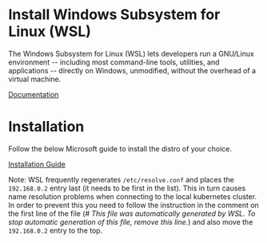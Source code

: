 # Install Windows Subsystem for Linux (WSL)
The Windows Subsystem for Linux (WSL) lets developers run a GNU/Linux environment -- including most command-line tools, utilities, and applications -- directly on Windows, unmodified, without the overhead of a virtual machine.

[Documentation](https://docs.microsoft.com/en-us/windows/wsl/about)

# Installation
Follow the below Microsoft guide to install the distro of your choice.

[Installation Guide](https://docs.microsoft.com/en-us/windows/wsl/install-win10)

Note: WSL frequently regenerates `/etc/resolve.conf` and places the `192.168.0.2` entry last (it needs to be first in the list). This in turn causes name resolution problems when connecting to the local kubernetes cluster. In order to prevent this you need to follow the instruction in the comment on the first line of the file (_# This file was automatically generated by WSL. To stop automatic generation of this file, remove this line._) and also move the `192.168.0.2` entry to the top.
